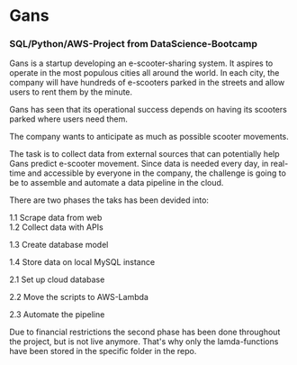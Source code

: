 # Gans
### SQL/Python/AWS-Project from DataScience-Bootcamp

Gans is a startup developing an e-scooter-sharing system. It aspires to operate in the most populous cities all around the world. In each city, the company will have hundreds of e-scooters parked in the streets and allow users to rent them by the minute.

Gans has seen that its operational success depends on having its scooters parked where users need them.

The company wants to anticipate as much as possible scooter movements.

The task is to collect data from external sources that can potentially help Gans predict e-scooter movement. Since data is needed every day, in real-time and accessible by everyone in the company, the challenge is going to be to assemble and automate a data pipeline in the cloud.

There are two phases the taks has been devided into:

1.1 Scrape data from web
<br />
1.2 Collect data with APIs

1.3 Create database model

1.4 Store data on local MySQL instance

2.1 Set up cloud database

2.2 Move the scripts to AWS-Lambda

2.3 Automate the pipeline

Due to financial restrictions the second phase has been done throughout the project, but is not live anymore. That's why only the lamda-functions have been stored in the specific folder in the repo.
